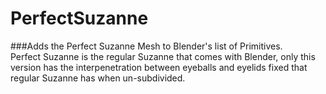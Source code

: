 # PerfectSuzanne
###Adds the Perfect Suzanne Mesh to Blender's list of Primitives.  
Perfect Suzanne is the regular Suzanne that comes with Blender, only this version has the interpenetration between eyeballs and eyelids fixed that regular Suzanne has when un-subdivided.

